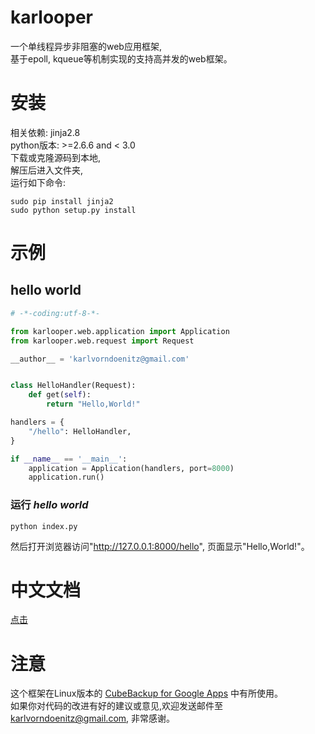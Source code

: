 # karlooper
一个单线程异步非阻塞的web应用框架,  
基于epoll, kqueue等机制实现的支持高并发的web框架。

# 安装
相关依赖: jinja2.8  
python版本: >=2.6.6 and < 3.0  
下载或克隆源码到本地,  
解压后进入文件夹,  
运行如下命令:  

    sudo pip install jinja2
    sudo python setup.py install  

# 示例
## hello world
```python
# -*-coding:utf-8-*-

from karlooper.web.application import Application
from karlooper.web.request import Request

__author__ = 'karlvorndoenitz@gmail.com'


class HelloHandler(Request):
    def get(self):
        return "Hello,World!"

handlers = {
    "/hello": HelloHandler,
}

if __name__ == '__main__':
    application = Application(handlers, port=8000)
    application.run()

```
### 运行 _hello world_
    python index.py
然后打开浏览器访问"http://127.0.0.1:8000/hello", 页面显示"Hello,World!"。

# 中文文档
[点击](https://github.com/karldoenitz/karlooper/blob/master/documentations/文档.md)

# 注意
这个框架在Linux版本的 [CubeBackup for Google Apps](http://www.cubebackup.com) 中有所使用。   
如果你对代码的改进有好的建议或意见,欢迎发送邮件至 karlvorndoenitz@gmail.com, 非常感谢。   
